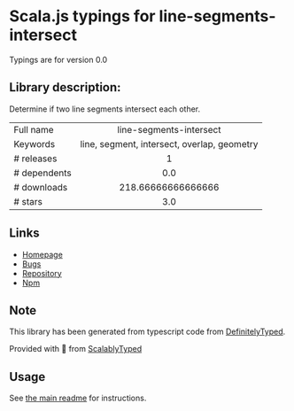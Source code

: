 
# Scala.js typings for line-segments-intersect

Typings are for version 0.0

## Library description:
Determine if two line segments intersect each other.

|                    |                 |
| ------------------ | :-------------: |
| Full name          | line-segments-intersect |
| Keywords           | line, segment, intersect, overlap, geometry |
| # releases         | 1 |
| # dependents       | 0.0 |
| # downloads        | 218.66666666666666 |
| # stars            | 3.0 |

## Links
- [Homepage](https://github.com/geosquare/line-segments-intersect)
- [Bugs](https://github.com/geosquare/line-segments-intersect/issues)
- [Repository](https://github.com/geosquare/line-segments-intersect)
- [Npm](https://www.npmjs.com/package/line-segments-intersect)
    


## Note
This library has been generated from typescript code from [DefinitelyTyped](https://definitelytyped.org).

Provided with :purple_heart: from [ScalablyTyped](https://github.com/oyvindberg/ScalablyTyped)

## Usage
See [the main readme](../../readme.md) for instructions.


